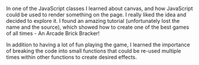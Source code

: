 In one of the JavaScript classes I learned about canvas, and how JavaScript could be used to render something on the page.
I really liked the idea and decided to explore it. I found an amazing tutorial (unfortunately lost the name and the source),
which showed how to create one of the best games of all times - An Arcade Brick Bracker! 

In addition to having a lot of fun playing the game, 
I learned the importance of breaking the code into small functions
that could be re-used multiple times within other functions to create desired effects. 
